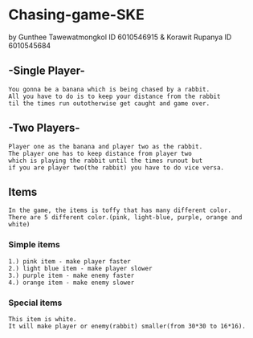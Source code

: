 # Chasing-game-SKE 
by Gunthee Tawewatmongkol ID 6010546915 & Korawit Rupanya ID 6010545684

## -Single Player-

    You gonna be a banana which is being chased by a rabbit.
    All you have to do is to keep your distance from the rabbit 
    til the times run outotherwise get caught and game over.

## -Two Players-

    Player one as the banana and player two as the rabbit.
    The player one has to keep distance from player two 
    which is playing the rabbit until the times runout but 
    if you are player two(the rabbit) you have to do vice versa.

## Items
    In the game, the items is toffy that has many different color.
    There are 5 different color.(pink, light-blue, purple, orange and white)

   ### Simple items

	1.) pink item - make player faster
 	2.) light blue item - make player slower
 	3.) purple item - make enemy faster
 	4.) orange item - make enemy slower

  ### Special items

	This item is white.
	It will make player or enemy(rabbit) smaller(from 30*30 to 16*16).

    

